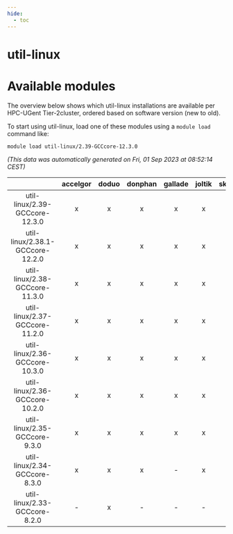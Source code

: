 ```yaml
---
hide:
  - toc
---
```


util-linux
==========

# Available modules


The overview below shows which util-linux installations are available per HPC-UGent Tier-2cluster, ordered based on software version (new to old).

To start using util-linux, load one of these modules using a `module load` command like:

```shell
module load util-linux/2.39-GCCcore-12.3.0
```

*(This data was automatically generated on Fri, 01 Sep 2023 at 08:52:14 CEST)*  

| |accelgor|doduo|donphan|gallade|joltik|skitty|swalot|victini|
| :---: | :---: | :---: | :---: | :---: | :---: | :---: | :---: | :---: |
|util-linux/2.39-GCCcore-12.3.0|x|x|x|x|x|x|x|x|
|util-linux/2.38.1-GCCcore-12.2.0|x|x|x|x|x|x|x|x|
|util-linux/2.38-GCCcore-11.3.0|x|x|x|x|x|x|x|x|
|util-linux/2.37-GCCcore-11.2.0|x|x|x|x|x|x|x|x|
|util-linux/2.36-GCCcore-10.3.0|x|x|x|x|x|x|x|x|
|util-linux/2.36-GCCcore-10.2.0|x|x|x|x|x|x|x|x|
|util-linux/2.35-GCCcore-9.3.0|x|x|x|x|x|x|x|x|
|util-linux/2.34-GCCcore-8.3.0|x|x|x|-|x|x|x|x|
|util-linux/2.33-GCCcore-8.2.0|-|x|-|-|-|-|x|-|
